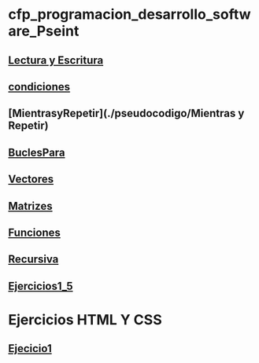 # cfp_programacion_desarrollo_software_Pseint

## [Lectura y Escritura](./pseudocodigo/lectura_escritura)
## [condiciones](./pseudocodigo/condiciones)
## [MientrasyRepetir](./pseudocodigo/Mientras y Repetir)
## [BuclesPara](./pseudocodigo/BuclesPara)
## [Vectores](./pseudocodigo/Vectores)
## [Matrizes](./pseudocodigo/Matrizes)
## [Funciones](./pseudocodigo/Funciones/)
## [Recursiva](./pseudocodigo/Recursiva/)
## [Ejercicios1_5](./html_css/1-5)

# Ejercicios HTML Y CSS
## [Ejecicio1](./html_css/Ejercicio_1)
